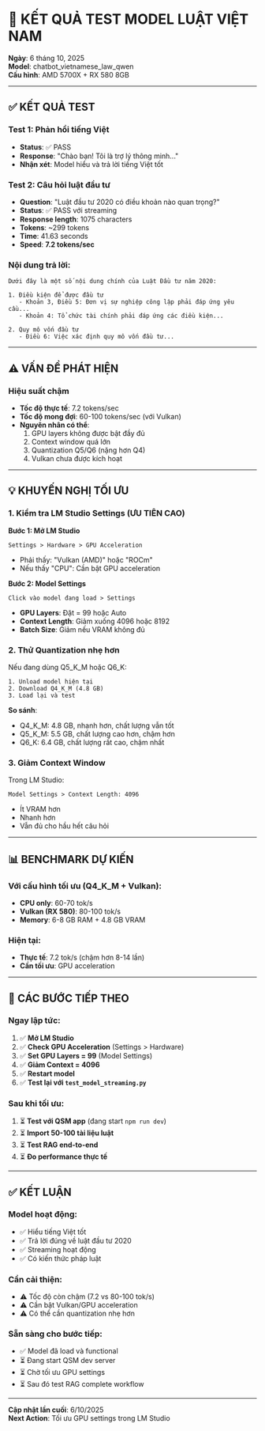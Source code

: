 # 🚀 KẾT QUẢ TEST MODEL LUẬT VIỆT NAM

**Ngày**: 6 tháng 10, 2025  
**Model**: chatbot_vietnamese_law_qwen  
**Cấu hình**: AMD 5700X + RX 580 8GB

---

## ✅ KẾT QUẢ TEST

### Test 1: Phản hồi tiếng Việt
- **Status**: ✅ PASS
- **Response**: "Chào bạn! Tôi là trợ lý thông minh..."
- **Nhận xét**: Model hiểu và trả lời tiếng Việt tốt

### Test 2: Câu hỏi luật đầu tư
- **Question**: "Luật đầu tư 2020 có điều khoản nào quan trọng?"
- **Status**: ✅ PASS với streaming
- **Response length**: 1075 characters
- **Tokens**: ~299 tokens
- **Time**: 41.63 seconds
- **Speed**: **7.2 tokens/sec**

### Nội dung trả lời:
```
Dưới đây là một số nội dung chính của Luật Đầu tư năm 2020:

1. Điều kiện để được đầu tư
   - Khoản 3, Điều 5: Đơn vị sự nghiệp công lập phải đáp ứng yêu cầu...
   - Khoản 4: Tổ chức tài chính phải đáp ứng các điều kiện...

2. Quy mô vốn đầu tư
   - Điều 6: Việc xác định quy mô vốn đầu tư...
```

---

## ⚠️ VẤN ĐỀ PHÁT HIỆN

### Hiệu suất chậm
- **Tốc độ thực tế**: 7.2 tokens/sec
- **Tốc độ mong đợi**: 60-100 tokens/sec (với Vulkan)
- **Nguyên nhân có thể**:
  1. GPU layers không được bật đầy đủ
  2. Context window quá lớn
  3. Quantization Q5/Q6 (nặng hơn Q4)
  4. Vulkan chưa được kích hoạt

---

## 💡 KHUYẾN NGHỊ TỐI ƯU

### 1. Kiểm tra LM Studio Settings (ƯU TIÊN CAO)

**Bước 1: Mở LM Studio**
```
Settings > Hardware > GPU Acceleration
```
- Phải thấy: "Vulkan (AMD)" hoặc "ROCm"
- Nếu thấy "CPU": Cần bật GPU acceleration

**Bước 2: Model Settings**
```
Click vào model đang load > Settings
```
- **GPU Layers**: Đặt = 99 hoặc Auto
- **Context Length**: Giảm xuống 4096 hoặc 8192
- **Batch Size**: Giảm nếu VRAM không đủ

### 2. Thử Quantization nhẹ hơn

Nếu đang dùng Q5_K_M hoặc Q6_K:
```
1. Unload model hiện tại
2. Download Q4_K_M (4.8 GB)
3. Load lại và test
```

**So sánh**:
- Q4_K_M: 4.8 GB, nhanh hơn, chất lượng vẫn tốt
- Q5_K_M: 5.5 GB, chất lượng cao hơn, chậm hơn
- Q6_K: 6.4 GB, chất lượng rất cao, chậm nhất

### 3. Giảm Context Window

Trong LM Studio:
```
Model Settings > Context Length: 4096
```
- Ít VRAM hơn
- Nhanh hơn
- Vẫn đủ cho hầu hết câu hỏi

---

## 📊 BENCHMARK DỰ KIẾN

### Với cấu hình tối ưu (Q4_K_M + Vulkan):
- **CPU only**: 60-70 tok/s
- **Vulkan (RX 580)**: 80-100 tok/s
- **Memory**: 6-8 GB RAM + 4.8 GB VRAM

### Hiện tại:
- **Thực tế**: 7.2 tok/s (chậm hơn 8-14 lần)
- **Cần tối ưu**: GPU acceleration

---

## 🎯 CÁC BƯỚC TIẾP THEO

### Ngay lập tức:
1. ✅ **Mở LM Studio**
2. ✅ **Check GPU Acceleration** (Settings > Hardware)
3. ✅ **Set GPU Layers = 99** (Model Settings)
4. ✅ **Giảm Context = 4096**
5. ✅ **Restart model**
6. ✅ **Test lại với `test_model_streaming.py`**

### Sau khi tối ưu:
1. ⏳ **Test với QSM app** (đang start `npm run dev`)
2. ⏳ **Import 50-100 tài liệu luật**
3. ⏳ **Test RAG end-to-end**
4. ⏳ **Đo performance thực tế**

---

## ✅ KẾT LUẬN

### Model hoạt động:
- ✅ Hiểu tiếng Việt tốt
- ✅ Trả lời đúng về luật đầu tư 2020
- ✅ Streaming hoạt động
- ✅ Có kiến thức pháp luật

### Cần cải thiện:
- ⚠️ Tốc độ còn chậm (7.2 vs 80-100 tok/s)
- ⚠️ Cần bật Vulkan/GPU acceleration
- ⚠️ Có thể cần quantization nhẹ hơn

### Sẵn sàng cho bước tiếp:
- ✅ Model đã load và functional
- ⏳ Đang start QSM dev server
- ⏳ Chờ tối ưu GPU settings
- ⏳ Sau đó test RAG complete workflow

---

**Cập nhật lần cuối**: 6/10/2025  
**Next Action**: Tối ưu GPU settings trong LM Studio

